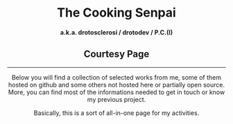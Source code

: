 <center>
<h1>The Cooking Senpai</h1>
<h4>a.k.a. drotosclerosi / drotodev / P.C.(I) </h4>
<h2>Courtesy Page</h2>
</center>

<hr>

<center>
<p>Below you will find a collection of selected works from me, some of them hosted on github and some others not hosted here or partially open source. More, you can find most of the informations needed to get in touch or know my previous project.</p>
<p>Basically, this is a sort of all-in-one page for my activities.</p>
</center>
